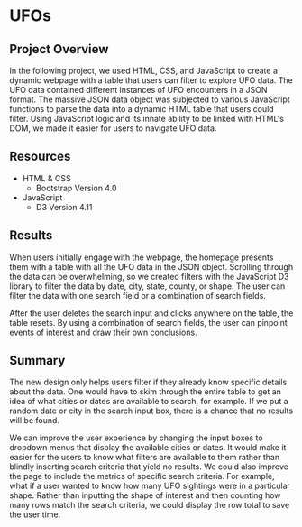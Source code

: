 # UFOs
## Project Overview
In the following project, we used HTML, CSS, and JavaScript to create a dynamic webpage with a table that users can filter to explore UFO data. The UFO data contained different instances of UFO encounters in a JSON format. The massive JSON data object was subjected to various JavaScript functions to parse the data into a dynamic HTML table that users could filter. Using JavaScript logic and its innate ability to be linked with HTML's DOM, we made it easier for users to navigate UFO data. 

## Resources
- HTML & CSS
  - Bootstrap Version 4.0
- JavaScript
  - D3 Version 4.11


## Results
When users initially engage with the webpage, the homepage presents them with a table with all the UFO data in the JSON object. Scrolling through the data can be overwhelming, so we created filters with the JavaScript D3 library to filter the data by date, city, state, county, or shape. The user can filter the data with one search field or a combination of search fields. 

After the user deletes the search input and clicks anywhere on the table, the table resets. By using a combination of search fields, the user can pinpoint events of interest and draw their own conclusions. 


## Summary
The new design only helps users filter if they already know specific details about the data. One would have to skim through the entire table to get an idea of what cities or dates are available to search, for example. If we put a random date or city in the search input box, there is a chance that no results will be found. 

We can improve the user experience by changing the input boxes to dropdown menus that display the available cities or dates. It would make it easier for the users to know what filters are available to them rather than blindly inserting search criteria that yield no results. We could also improve the page to include the metrics of specific search criteria. For example, what if a user wanted to know how many UFO sightings were in a particular shape. Rather than inputting the shape of interest and then counting how many rows match the search criteria, we could display the row total to save the user time. 
